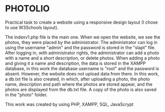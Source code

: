 # PHOTOLIO
Practical task to create a website using a responsive design layout (I chose to use W3Schools layout).

The indexv1.php file is the main one. 
When we open the website, we see the photos, they were placed by the administrator. 
The administrator can log in using the username "admin" and the password is stored in the "slapt" file.
After logging in, with administrator rights, the administrator can add a photo with a name and a short description, or delete photos. 
When adding a photo and giving it a name and description, the data is stored in the XAMPP database, in this work the database username is "root" and the password is absent. 
However, the website does not upload data from there. 
In this work, a db.txt file is also created, in which, after uploading a photo, the photo name, description and path where the photos are stored appear, and the photos are displayed from the db.txt file. 
A copy of the photo is also saved in the "photo" folder.

This work was created by using PHP, XAMPP, SQL, JavaScrypt
